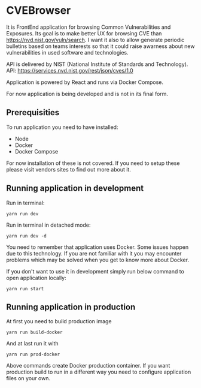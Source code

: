 # CVEBrowser
It is FrontEnd application for browsing Common Vulnerabilities and Exposures. Its goal is to make better UX for browsing CVE than https://nvd.nist.gov/vuln/search. I want it also to allow generate periodic bulletins based on teams interests so that it could raise awarness about new vulnerabilities in used software and technologies.

API is delivered by NIST (National Institute of Standards and Technology).
API: https://services.nvd.nist.gov/rest/json/cves/1.0 

Application is powered by React and runs via Docker Compose.

For now application is being developed and is not in its final form.

## Prerequisities
To run application you need to have installed:
 - Node
 - Docker
 - Docker Compose

For now installation of these is not covered. If you need to setup these please visit vendors sites to find out more about it.

## Running application in development
Run in terminal:
```
yarn run dev
```

Run in terminal in detached mode:
```
yarn run dev -d
```

You need to remember that application uses Docker. Some issues happen due to this technology. If you are not familiar with it you may encounter problems which may be solved when you get to know more about Docker.

If you don't want to use it in development simply run below command to open application locally:
```
yarn run start
```

## Running application in production
At first you need to build production image
```
yarn run build-docker
```

And at last run it with
```
yarn run prod-docker
```

Above commands create Docker production container. If you want production build to run in a different way you need to configure application files on your own.


